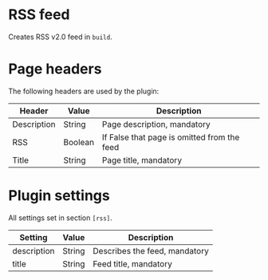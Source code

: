 # RSS feed

Creates RSS v2.0 feed in `build`.


# Page headers

The following headers are used by the plugin:

| Header | Value | Description |
| ------ | ----- | ----------- |
| Description | String | Page description, mandatory |
| RSS | Boolean | If False that page is omitted from the feed |
| Title | String | Page title, mandatory |


# Plugin settings

All settings set in section `[rss]`.

| Setting | Value | Description |
| ------- | ----- | ----------- |
| description | String | Describes the feed, mandatory |
| title | String | Feed title, mandatory |

